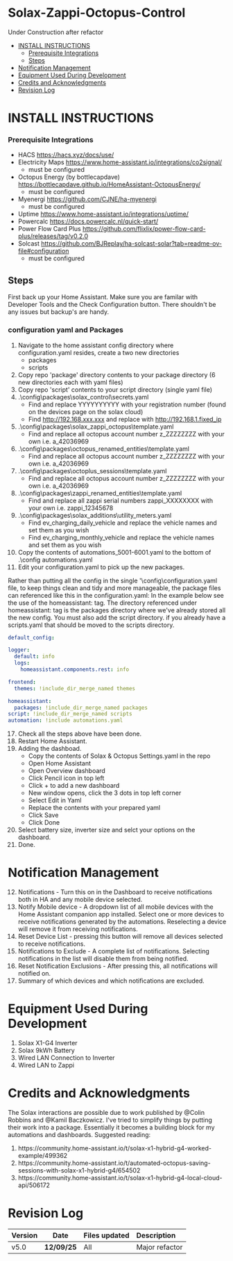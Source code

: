 # Solax-Zappi-Octopus-Control

Under Construction after refactor

* [INSTALL INSTRUCTIONS](#install-instructions)
	* [Prerequisite Integrations](#prerequisite-integrations)
	* [Steps](#steps)
* [Notification Management](#notification-management)
* [Equipment Used During Development](#equipment-used-during-development)
* [Credits and Acknowledgments](#credits-and-acknowledgments)
* [Revision Log](#revision-log)
 
# INSTALL INSTRUCTIONS

### Prerequisite Integrations
* HACS https://hacs.xyz/docs/use/
* Electricity Maps https://www.home-assistant.io/integrations/co2signal/
    - must be configured
* Octopus Energy (by bottlecapdave) https://bottlecapdave.github.io/HomeAssistant-OctopusEnergy/
    - must be configured
* Myenergi https://github.com/CJNE/ha-myenergi
    - must be configured
* Uptime https://www.home-assistant.io/integrations/uptime/
* Powercalc https://docs.powercalc.nl/quick-start/
* Power Flow Card Plus https://github.com/flixlix/power-flow-card-plus/releases/tag/v0.2.0
* Solcast https://github.com/BJReplay/ha-solcast-solar?tab=readme-ov-file#configuration
    - must be configured

## Steps
First back up your Home Assistant. Make sure you are familar with Developer Tools and the Check Configuration button. There shouldn't be any issues but backup's are handy.

### configuration yaml and Packages

1. Navigate to the home assistant config directory where configuration.yaml resides, create a two new directories
   - packages
   - scripts
2. Copy repo 'package' directory contents to your package directory (6 new directories each with yaml files)
3. Copy repo 'script' contents to your script directory (single yaml file)
4. .\config\packages\solax_control\secrets.yaml
     - Find and replace YYYYYYYYYY with your registration number (found on the devices page on the solax cloud)
     - Find http://192.168.xxx.xxx and replace with http://192.168.1.fixed_ip
6. .\config\packages\solax_zappi_octopus\template.yaml
     - Find and replace all octopus account number z_ZZZZZZZZ with your own i.e. a_42036969
8. .\config\packages\octopus_renamed_entities\template.yaml
     - Find and replace all octopus account number z_ZZZZZZZZ with your own i.e. a_42036969
9. .\config\packages\octoplus_sessions\template.yaml
    - Find and replace all octopus account number z_ZZZZZZZZ with your own i.e. a_42036969
11. .\config\packages\zappi_renamed_entities\template.yaml
    - Find and replace all zappi serial numbers zappi_XXXXXXXX with your own i.e. zappi_12345678
14. .\config\packages\solax_additions\utility_meters.yaml
    - Find ev_charging_daily_vehicle and replace the vehicle names and set them as you wish
    - Find ev_charging_monthly_vehicle and replace the vehicle names and set them as you wish
15. Copy the contents of automations_5001-6001.yaml to the bottom of .\config automations.yaml
16. Edit your configuration.yaml to pick up the new packages.

Rather than putting all the config in the single '\config\configuration.yaml file, to keep things clean and tidy and more manageable, the package files can referenced like this in the configuration.yaml:
In the example below see the use of the homeassistant: tag. The directory referenced under homeassistant: tag is the packages directory where we've already stored all the new config. You must also add the script directory. if you already have a scripts.yaml that should be moved to the scripts directory.

```yaml
default_config:

logger:
  default: info
  logs:
    homeassistant.components.rest: info

frontend:
  themes: !include_dir_merge_named themes

homeassistant:
  packages: !include_dir_merge_named packages
script: !include_dir_merge_named scripts  
automation: !include automations.yaml
```
17. Check all the steps above have been done.
18. Restart Home Assistant.
19. Adding the dashboad.
    - Copy the contents of Solax & Octopus Settings.yaml in the repo
    - Open Home Assistant
    - Open Overview dashboard
    - Click Pencil icon in top left
    - Click + to add a new dashboard
    - New window opens, click the 3 dots in top left corner
    - Select Edit in Yaml
    - Replace the contents with your prepared yaml
    - Click Save
    - Click Done
20. Select battery size, inverter size and selct your options on the dashboard.
21. Done.

# Notification Management

<ol start=12>
	<li>Notifications - Turn this on in the Dashboard to receive notifications both in HA and any mobile device selected.</li>
	<li>Notify Mobile device - A dropdown list of all mobile devices with the Home Assistant companion app installed. Select one or more devices to receive notifications generated by the automations. Reselecting a device will remove it from receiving notifications.</li>
	<li>Reset Device List - pressing this button will remove all devices selected to receive notifications. </li>
	<li>Notifications to Exclude - A complete list of notifications. Selecting notifications in the list will disable them from being notified. </li>
	<li>Reset Notification Exclusions - After pressing this, all notifications will notified on.</li>
	<li>Summary of which devices and which notifications are excluded.</li>
</ol>

# Equipment Used During Development
<ol>
<li>Solax X1-G4 Inverter</li>
<li>Solax 9kWh Battery</li>
<li>Wired LAN Connection to Inverter</li>
<li>Wired LAN to Zappi</li>
</ol>

# Credits and Acknowledgments
The Solax interactions are possible due to work published by @Colin Robbins and @Kamil Baczkowicz. I've tried to simplify things by putting their work into a package. Essentially it becomes a building block for my automations and dashboards. Suggested reading: 
<ol>
<li>https://community.home-assistant.io/t/solax-x1-hybrid-g4-worked-example/499362
</li>
<li>https://community.home-assistant.io/t/automated-octopus-saving-sessions-with-solax-x1-hybrid-g4/654502
</li>
<li>https://community.home-assistant.io/t/solax-x1-hybrid-g4-local-cloud-api/506172
</li>
</ol>

# Revision Log
| Version | Date | Files updated |Description |
|:-----|:--------:|:------|:------|
| v5.0 | **12/09/25**| All | Major refactor |


